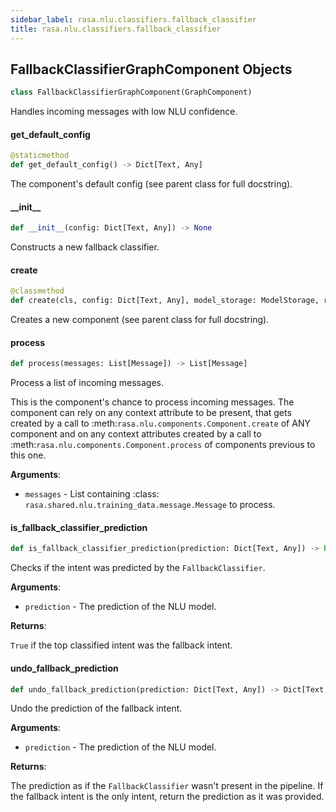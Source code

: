 ```yaml
---
sidebar_label: rasa.nlu.classifiers.fallback_classifier
title: rasa.nlu.classifiers.fallback_classifier
---
```

## FallbackClassifierGraphComponent Objects

```python
class FallbackClassifierGraphComponent(GraphComponent)
```

Handles incoming messages with low NLU confidence.

#### get\_default\_config

```python
@staticmethod
def get_default_config() -> Dict[Text, Any]
```

The component&#x27;s default config (see parent class for full docstring).

#### \_\_init\_\_

```python
def __init__(config: Dict[Text, Any]) -> None
```

Constructs a new fallback classifier.

#### create

```python
@classmethod
def create(cls, config: Dict[Text, Any], model_storage: ModelStorage, resource: Resource, execution_context: ExecutionContext) -> FallbackClassifierGraphComponent
```

Creates a new component (see parent class for full docstring).

#### process

```python
def process(messages: List[Message]) -> List[Message]
```

Process a list of incoming messages.

This is the component&#x27;s chance to process incoming
messages. The component can rely on
any context attribute to be present, that gets created
by a call to :meth:`rasa.nlu.components.Component.create`
of ANY component and
on any context attributes created by a call to
:meth:`rasa.nlu.components.Component.process`
of components previous to this one.

**Arguments**:

- `messages` - List containing :class:
  `rasa.shared.nlu.training_data.message.Message` to process.

#### is\_fallback\_classifier\_prediction

```python
def is_fallback_classifier_prediction(prediction: Dict[Text, Any]) -> bool
```

Checks if the intent was predicted by the `FallbackClassifier`.

**Arguments**:

- `prediction` - The prediction of the NLU model.
  

**Returns**:

  `True` if the top classified intent was the fallback intent.

#### undo\_fallback\_prediction

```python
def undo_fallback_prediction(prediction: Dict[Text, Any]) -> Dict[Text, Any]
```

Undo the prediction of the fallback intent.

**Arguments**:

- `prediction` - The prediction of the NLU model.
  

**Returns**:

  The prediction as if the `FallbackClassifier` wasn&#x27;t present in the pipeline.
  If the fallback intent is the only intent, return the prediction as it was
  provided.

